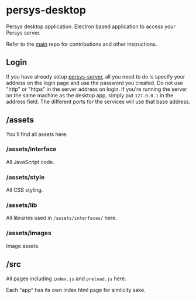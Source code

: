 # persys-desktop

Persys desktop application. Electron based application to access your Persys server.

Refer to the [main](https://github.com/persys-ai/persys) repo for contributions and other instructions.

## Login
If you have already setup [persys-server](https://github.com/persys-ai/persys-server),
all you need to do is specify your address on the login page and use the password you created.
Do not use "http" or "https" in the server address on login.
If you're running the server on the same machine as the desktop app, simply put `127.0.0.1` in the address field.
The different ports for the services will use that base address.

## /assets
You'll find all assets here.

### /assets/interface
All JavaScript code.

### /assets/style
All CSS styling.

### /assets/lib
All libraries used in `/assets/interfaces/` here.

### /assets/images
Image assets.


## /src
All pages including `index.js` and `preload.js` here.

Each "app" has its own index html page for simlicity sake.